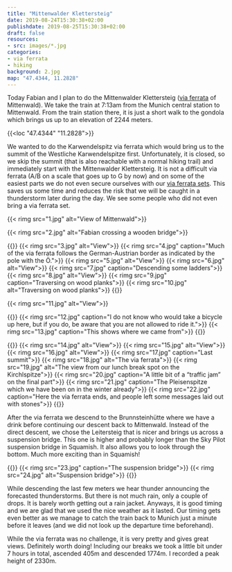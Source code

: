 ```yaml
---
title: "Mittenwalder Klettersteig"
date: 2019-08-24T15:30:38+02:00
publishdate: 2019-08-25T15:30:38+02:00
draft: false
resources:
- src: images/*.jpg
categories:
- via ferrata
- hiking
background: 2.jpg
map: "47.4344, 11.2828"
---
```


Today Fabian and I plan to do the Mittenwalder Klettersteig ([via
ferrata](https://en.wikipedia.org/wiki/Via_ferrata) of Mittenwald). We take the
train at 7:13am from the Munich central station to Mittenwald. From the train
station there, it is just a short walk to the gondola which brings us up to an
elevation of 2244 meters.

{{<loc "47.4344" "11.2828">}}

We wanted to do the Karwendelspitz via ferrata which would bring us to the
summit of the Westliche Karwendelspitze first. Unfortunately, it is closed, so
we skip the summit (that is also reachable with a normal hiking trail) and
immediately start with the Mittenwalder Klettersteig. It is not a difficult via
ferrata (A/B on a scale that goes up to G by now) and on some of the easiest
parts we do not even secure ourselves with our [via ferrata
sets](https://en.wikipedia.org/wiki/Via_ferrata#Via_ferrata_set). This saves us
some time and reduces the risk that we will be caught in a thunderstorm later
during the day. We see some people who did not even bring a via ferrata set.

{{< rimg src="1.jpg" alt="View of Mittenwald">}}

{{< rimg src="2.jpg" alt="Fabian crossing a wooden bridge">}}

{{<gallery>}}
{{< rimg src="3.jpg" alt="View">}}
{{< rimg src="4.jpg" caption="Much of the via ferrata follows the German-Austrian border as indicated by the pole with the Ö.">}}
{{< rimg src="5.jpg" alt="View">}}
{{< rimg src="6.jpg" alt="View">}}
{{< rimg src="7.jpg" caption="Descending some ladders">}}
{{< rimg src="8.jpg" alt="View">}}
{{< rimg src="9.jpg" caption="Traversing on wood planks">}}
{{< rimg src="10.jpg" alt="Traversing on wood planks">}}
{{</gallery>}}

{{< rimg src="11.jpg" alt="View">}}

{{<gallery large="true">}}
{{< rimg src="12.jpg" caption="I do not know who would take a bicycle up here, but if you do, be aware that you are not allowed to ride it.">}}
{{< rimg src="13.jpg" caption="This shows where we came from">}}
{{</gallery>}}

{{<gallery>}}
{{< rimg src="14.jpg" alt="View">}}
{{< rimg src="15.jpg" alt="View">}}
{{< rimg src="16.jpg" alt="View">}}
{{< rimg src="17.jpg" caption="Last summit">}}
{{< rimg src="18.jpg" alt="The via ferrata">}}
{{< rimg src="19.jpg" alt="The view from our lunch break spot on the Kirchlspitze">}}
{{< rimg src="20.jpg" caption="A little bit of a “traffic jam” on the final part">}}
{{< rimg src="21.jpg" caption="The Pleisenspitze which we have been on in the winter already">}}
{{< rimg src="22.jpg" caption="Here the via ferrata ends, and people left some messages laid out with stones">}}
{{</gallery>}}

After the via ferrata we descend to the Brunnsteinhütte where we have a drink
before continuing our descent back to Mittenwald. Instead of the direct descent,
we chose the Leitersteig that is nicer and brings us across a suspension bridge.
This one is higher and probably longer than the Sky Pilot suspension bridge in
Squamish. It also allows you to look through the bottom. Much more exciting than
in Squamish!

{{<gallery large="true">}}
{{< rimg src="23.jpg" caption="The suspension bridge">}}
{{< rimg src="24.jpg" alt="Suspension bridge">}}
{{</gallery>}}

While descending the last few meters we hear thunder announcing the forecasted
thunderstorms. But there is not much rain, only a couple of drops. It is barely
worth getting out a rain jacket. Anyways, it is good timing and we are glad that
we used the nice weather as it lasted. Our timing gets even better as we manage
to catch the train back to Munich just a minute before it leaves (and we did not
look up the departure time beforehand).

While the via ferrata was no challenge, it is very pretty and gives great views.
Definitely worth doing! Including our breaks we took a little bit under 7 hours
in total, ascended 405m and descended 1774m. I recorded a peak height of 2330m.
